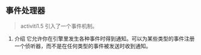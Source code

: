 ## 事件处理器
> activiti1.5 引入了一个事件机制。

1. 介绍
	它允许你在引擎里发生各种事件时得到通知。可以为某些类型的事件注册一个侦听器，而不是在任何类型的事件被发送时收到通知。
